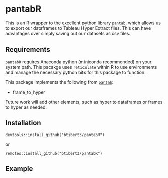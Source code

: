 # pantabR

This is an R wrapper to the excellent python library `pantab`, which allows us to export our dataframes to Tableau Hyper Extract files.  This can have advantages over simply saving out our datasets as csv files.

## Requirements

`pantabR` requires Anaconda python (miniconda recommended) on your system path.  This pacakge uses `reticulate` within R to use environments and manage the necessary python bits for this package to function.

This package implements the following from [`pantab`](https://github.com/innobi/pantab):

- frame_to_hyper


Future work will add other elements, such as hyper to dataframes or frames to hyper as needed.

## Installation

```
devtools::install_github("btibert3/pantabR")
```

or 


```
remotes::install_github("btibert3/pantabR")
```


## Example

